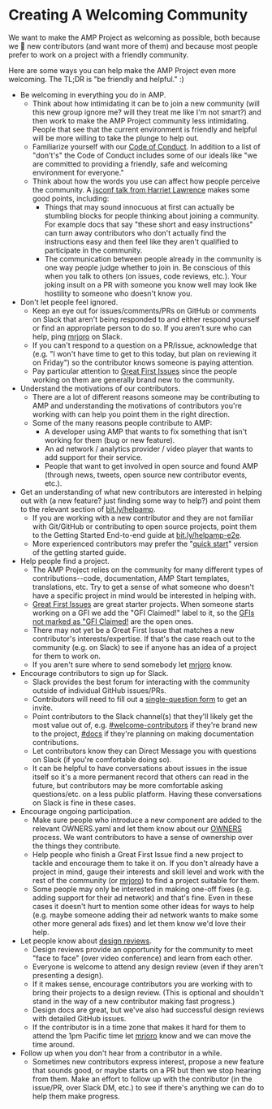 # Creating A Welcoming Community

We want to make the AMP Project as welcoming as possible, both because we :sparkling_heart: new contributors (and want more of them) and because most people prefer to work on a project with a friendly community.

Here are some ways you can help make the AMP Project even more welcoming.  The TL;DR is "be friendly and helpful." :)

- Be welcoming in everything you do in AMP.
  - Think about how intimidating it can be to join a new community (will this new group ignore me?  will they treat me like I'm not smart?) and then work to make the AMP Project community less intimidating.  People that see that the current environment is friendly and helpful will be more willing to take the plunge to help out.
  - Familiarize yourself with our [Code of Conduct](../CODE_OF_CONDUCT.md).  In addition to a list of "don't's" the Code of Conduct includes some of our ideals like "we are committed to providing a friendly, safe and welcoming environment for everyone."
  - Think about how the words you use can affect how people perceive the community.  A [jsconf talk from Harriet Lawrence](https://www.youtube.com/watch?v=WGE3-aBR4i8) makes some good points, including:
    - Things that may sound innocuous at first can actually be stumbling blocks for people thinking about joining a community.  For example docs that say "these short and easy instructions" can turn away contributors who don't actually find the instructions easy and then feel like they aren't qualified to participate in the community.
    - The communication between people already in the community is one way people judge whether to join in.  Be conscious of this when you talk to others (on issues, code reviews, etc.).  Your joking insult on a PR with someone you know well may look like hostility to someone who doesn't know you.
- Don't let people feel ignored.
  - Keep an eye out for issues/comments/PRs on GitHub or comments on Slack that aren't being responded to and either respond yourself or find an appropriate person to do so.  If you aren't sure who can help, ping [mrjoro](https://amphtml.slack.com/threads/team/mrjoro) on Slack.
  - If you can't respond to a question on a PR/issue, acknowledge that (e.g. "I won't have time to get to this today, but plan on reviewing it on Friday") so the contributor knows someone is paying attention.
  - Pay particular attention to [Great First Issues](https://github.com/ampproject/amphtml/labels/Great%20First%20Issue) since the people working on them are generally brand new to the community.
- Understand the motivations of our contributors.
  - There are a lot of different reasons someone may be contributing to AMP and understanding the motivations of contributors you're working with can help you point them in the right direction.
  - Some of the many reasons people contribute to AMP:
    - A developer using AMP that wants to fix something that isn't working for them (bug or new feature).
    - An ad network / analytics provider / video player that wants to add support for their service.
    - People that want to get involved in open source and found AMP (through news, tweets, open source new contributor events, etc.).
- Get an understanding of what new contributors are interested in helping out with (a new feature?  just finding some way to help?) and point them to the relevant section of [bit.ly/helpamp](https://bit.ly/helpamp).
  - If you are working with a new contributor and they are not familiar with Git/GitHub or contributing to open source projects, point them to the Getting Started End-to-end guide at [bit.ly/helpamp-e2e](https://bit.ly/helpamp-e2e).
  - More experienced contributors may prefer the "[quick start](https://github.com/ampproject/amphtml/blob/master/contributing/getting-started-quick.md)" version of the getting started guide.
- Help people find a project.
  - The AMP Project relies on the community for many different types of contributions--code, documentation, AMP Start templates, translations, etc.  Try to get a sense of what someone who doesn't have a specific project in mind would be interested in helping with.
  - [Great First Issues](https://github.com/ampproject/amphtml/labels/Great%20First%20Issue) are great starter projects.  When someone starts working on a GFI we add the "GFI Claimed!" label to it, so the [GFIs not marked as "GFI Claimed!](https://github.com/ampproject/amphtml/issues?utf8=%E2%9C%93&q=is%3Aopen%20label%3A%22Great%20First%20Issue%22%20-label%3A%22GFI%20Claimed!%22) are the open ones.
  - There may not yet be a Great First Issue that matches a new contributor's interests/expertise.  If that's the case reach out to the community (e.g. on Slack) to see if anyone has an idea of a project for them to work on.
  - If you aren't sure where to send somebody let [mrjoro](https://amphtml.slack.com/threads/team/mrjoro) know.
- Encourage contributors to sign up for Slack.
  - Slack provides the best forum for interacting with the community outside of individual GitHub issues/PRs.
  - Contributors will need to fill out a [single-question form](https://docs.google.com/forms/d/1wAE8w3K5preZnBkRk-MD1QkX8FmlRDxd_vs4bFSeJlQ/viewform?fbzx=4406980310789882877) to get an invite.
  - Point contributors to the Slack channel(s) that they'll likely get the most value out of, e.g. [#welcome-contributors](https://amphtml.slack.com/messages/C432AFMFE/) if they're brand new to the project, [#docs](https://amphtml.slack.com/messages/C3AU36BM0/) if they're planning on making documentation contributions.
  - Let contributors know they can Direct Message you with questions on Slack (if you're comfortable doing so).
  - It can be helpful to have conversations about issues in the issue itself so it's a more permanent record that others can read in the future, but contributors may be more comfortable asking questions/etc. on a less public platform.  Having these conversations on Slack is fine in these cases.
- Encourage ongoing participation.
  - Make sure people who introduce a new component are added to the relevant OWNERS.yaml and let them know about our [OWNERS](https://github.com/ampproject/amphtml/blob/master/contributing/owners-and-committers.md) process.  We want contributors to have a sense of ownership over the things they contribute.
  - Help people who finish a Great First Issue find a new project to tackle and encourage them to take it on.  If you don't already have a project in mind, gauge their interests and skill level and work with the rest of the community (or [mrjoro](https://amphtml.slack.com/threads/team/mrjoro)) to find a project suitable for them.
  - Some people may only be interested in making one-off fixes (e.g. adding support for their ad network) and that's fine.  Even in these cases it doesn't hurt to mention some other ideas for ways to help (e.g. maybe someone adding their ad network wants to make some other more general ads fixes) and let them know we'd love their help.
- Let people know about [design reviews](design-reviews.md).
  - Design reviews provide an opportunity for the community to meet "face to face" (over video conference) and learn from each other.
  - Everyone is welcome to attend any design review (even if they aren't presenting a design).
  - If it makes sense, encourage contributors you are working with to bring their projects to a design review.  (This is optional and shouldn't stand in the way of a new contributor making fast progress.)
  - Design docs are great, but we've also had successful design reviews with detailed GitHub issues.
  - If the contributor is in a time zone that makes it hard for them to attend the 1pm Pacific time let [mrjoro](https://amphtml.slack.com/threads/team/mrjoro) know and we can move the time around.
- Follow up when you don't hear from a contributor in a while.
  - Sometimes new contributors express interest, propose a new feature that sounds good, or maybe starts on a PR but then we stop hearing from them.  Make an effort to follow up with the contributor (in the issue/PR, over Slack DM, etc.) to see if there's anything we can do to help them make progress.
